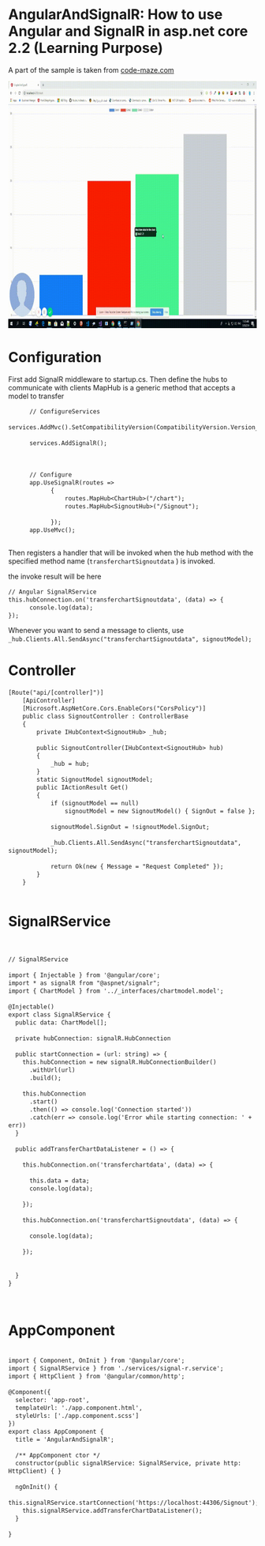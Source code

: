 # AngularAndSignalR: How to use Angular and SignalR in asp.net core 2.2 (Learning Purpose)


A part of the sample is taken from <a href='https://code-maze.com/netcore-signalr-angular/'> code-maze.com </a>


  <img
       width="100%" height="500px"
       src="https://raw.githubusercontent.com/younos1986/AngularAndSignalR/master/docs/videos/AngularAndSignalR.gif" type="video/mp4" />
      





# Configuration 

First add SignalR middleware to startup.cs. Then define the hubs to communicate with clients
MapHub is a generic method that accepts a model to transfer
```
      // ConfigureServices
      services.AddMvc().SetCompatibilityVersion(CompatibilityVersion.Version_2_2);

      services.AddSignalR();
      
      
      
      // Configure
      app.UseSignalR(routes =>
            {
                routes.MapHub<ChartHub>("/chart");
                routes.MapHub<SignoutHub>("/Signout");

            });
      app.UseMvc();
            
```

Then registers a handler that will be invoked when the hub method with the specified method name (`transferchartSignoutdata` ) is invoked.

the invoke result will be here
```
// Angular SignalRService
this.hubConnection.on('transferchartSignoutdata', (data) => {
      console.log(data);
});

```

Whenever you want to send a message to clients, use `_hub.Clients.All.SendAsync("transferchartSignoutdata", signoutModel);`


# Controller

```
[Route("api/[controller]")]
    [ApiController]
    [Microsoft.AspNetCore.Cors.EnableCors("CorsPolicy")]
    public class SignoutController : ControllerBase
    {
        private IHubContext<SignoutHub> _hub;

        public SignoutController(IHubContext<SignoutHub> hub)
        {
            _hub = hub;
        }
        static SignoutModel signoutModel;
        public IActionResult Get()
        {
            if (signoutModel == null)
                signoutModel = new SignoutModel() { SignOut = false };

            signoutModel.SignOut = !signoutModel.SignOut;

            _hub.Clients.All.SendAsync("transferchartSignoutdata", signoutModel);

            return Ok(new { Message = "Request Completed" });
        }
    }


```

# SignalRService

```


// SignalRService

import { Injectable } from '@angular/core';
import * as signalR from "@aspnet/signalr";
import { ChartModel } from '../_interfaces/chartmodel.model';

@Injectable()
export class SignalRService {
  public data: ChartModel[];

  private hubConnection: signalR.HubConnection

  public startConnection = (url: string) => {
    this.hubConnection = new signalR.HubConnectionBuilder()
      .withUrl(url)
      .build();

    this.hubConnection
      .start()
      .then(() => console.log('Connection started'))
      .catch(err => console.log('Error while starting connection: ' + err))
  }

  public addTransferChartDataListener = () => {

    this.hubConnection.on('transferchartdata', (data) => {

      this.data = data;
      console.log(data);

    });

    this.hubConnection.on('transferchartSignoutdata', (data) => {

      console.log(data);

    });


  }
}



```


# AppComponent

```

import { Component, OnInit } from '@angular/core';
import { SignalRService } from './services/signal-r.service';
import { HttpClient } from '@angular/common/http';

@Component({
  selector: 'app-root',
  templateUrl: './app.component.html',
  styleUrls: ['./app.component.scss']
})
export class AppComponent {
  title = 'AngularAndSignalR';

  /** AppComponent ctor */
  constructor(public signalRService: SignalRService, private http: HttpClient) { }

  ngOnInit() {
    this.signalRService.startConnection('https://localhost:44306/Signout');
    this.signalRService.addTransferChartDataListener();
  }

}



```



